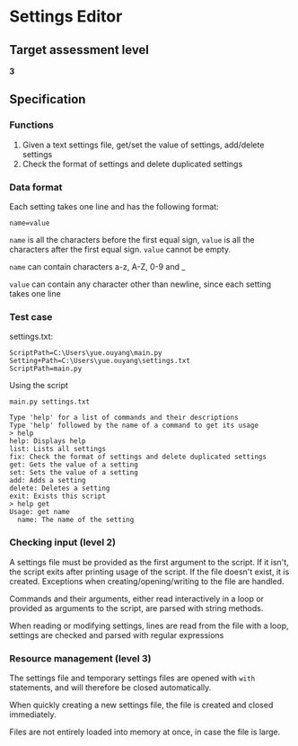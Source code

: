 # Settings Editor

## Target assessment level

**3**

## Specification

### Functions

1. Given a text settings file, get/set the value of settings, add/delete settings
2. Check the format of settings and delete duplicated settings

### Data format

Each setting takes one line and has the following format:

```
name=value
```

`name` is all the characters before the first equal sign, `value` is all the characters after the first equal sign. `value` cannot be empty.

`name` can contain characters a-z, A-Z, 0-9 and _

`value` can contain any character other than newline, since each setting takes one line

### Test case

settings.txt:

```
ScriptPath=C:\Users\yue.ouyang\main.py
Setting+Path=C:\Users\yue.ouyang\settings.txt
ScriptPath=main.py
```

Using the script

```
main.py settings.txt

Type 'help' for a list of commands and their descriptions
Type 'help' followed by the name of a command to get its usage
> help
help: Displays help
list: Lists all settings
fix: Check the format of settings and delete duplicated settings
get: Gets the value of a setting
set: Sets the value of a setting
add: Adds a setting
delete: Deletes a setting
exit: Exists this script
> help get
Usage: get name
  name: The name of the setting
```

### Checking input (level 2)

A settings file must be provided as the first argument to the script. If it isn't, the script exits after printing usage of the script. If the file doesn't exist, it is created. Exceptions when creating/opening/writing to the file are handled.

Commands and their arguments, either read interactively in a loop or provided as arguments to the script, are parsed with string methods.

When reading or modifying settings, lines are read from the file with a loop, settings are checked and parsed with regular expressions

### Resource management (level 3)

The settings file and temporary settings files are opened with `with` statements, and will therefore be closed automatically.

When quickly creating a new settings file, the file is created and closed immediately.

Files are not entirely loaded into memory at once, in case the file is large.
